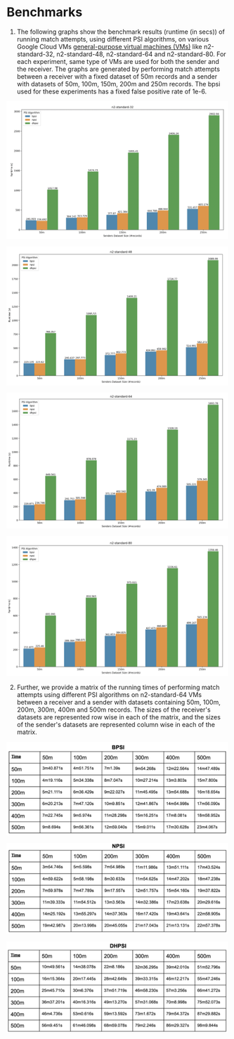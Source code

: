 # Benchmarks

1) The following graphs show the benchmark results (runtime (in secs)) of running match attempts, using different PSI algorithms, on various Google Cloud VMs [general-purpose virtual machines (VMs)](https://cloud.google.com/compute/docs/general-purpose-machines#n2-standard) like n2-standard-32, n2-standard-48, n2-standard-64 and n2-standard-80. For each experiment, same type of VMs are used for both the sender and the receiver. The graphs are generated by performing match attempts between a receiver with a fixed dataset of 50m records and a sender with datasets of 50m, 100m, 150m, 200m and 250m records. The bpsi used for these experiments has a fixed false positive rate of 1e-6.

![n2-standard-32](n2-standard-32.png)

![n2-standard-48](n2-standard-48.png)

![n2-standard-64](n2-standard-64.png)

![n2-standard-80](n2-standard-80.png)

2) Further, we provide a matrix of the running times of performing match attempts using different PSI algorithms on n2-standard-64 VMs between a receiver and a sender with datasets containing 50m, 100m, 200m, 300m, 400m and 500m records. The sizes of the receiver's datasets are represented row wise in each of the matrix, and the sizes of the sender's datasets are represented column wise in each of the matrix.

![BPSI](BPSI.png)

![NPSI](NPSI.png)

![DHPSI](DHPSI.png)